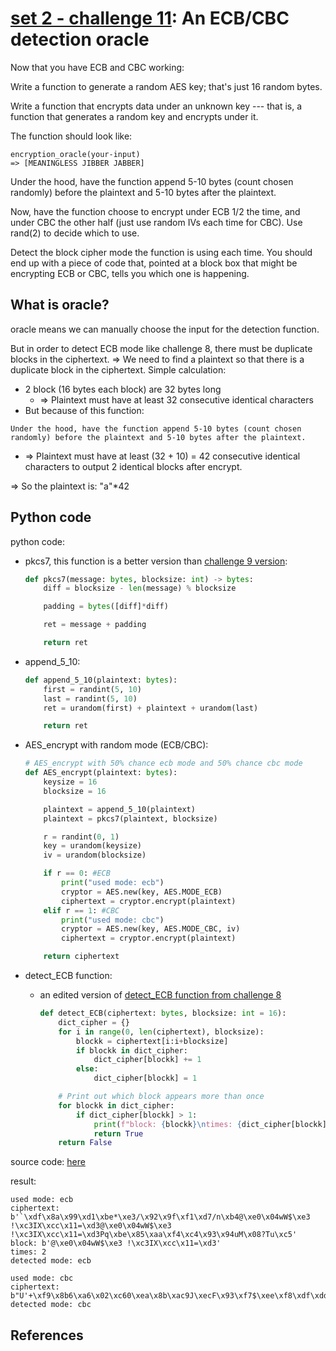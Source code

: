 # **[set 2 - challenge 11](https://cryptopals.com/sets/2/challenges/11): An ECB/CBC detection oracle**

Now that you have ECB and CBC working:

Write a function to generate a random AES key; that's just 16 random bytes.

Write a function that encrypts data under an unknown key --- that is, a function that generates a random key and encrypts under it.

The function should look like:

```text
encryption_oracle(your-input)
=> [MEANINGLESS JIBBER JABBER]
```

Under the hood, have the function append 5-10 bytes (count chosen randomly) before the plaintext and 5-10 bytes after the plaintext.

Now, have the function choose to encrypt under ECB 1/2 the time, and under CBC the other half (just use random IVs each time for CBC). Use rand(2) to decide which to use.

Detect the block cipher mode the function is using each time. You should end up with a piece of code that, pointed at a block box that might be encrypting ECB or CBC, tells you which one is happening.

## What is oracle?

oracle means we can manually choose the input for the detection function.

But in order to detect ECB mode like challenge 8, there must be duplicate blocks in the ciphertext. => We need to find a plaintext so that there is a duplicate block in the ciphertext. Simple calculation:

- 2 block (16 bytes each block) are 32 bytes long
  - => Plaintext must have at least 32 consecutive identical characters
- But because of this function:

```text
Under the hood, have the function append 5-10 bytes (count chosen randomly) before the plaintext and 5-10 bytes after the plaintext.
```

- => Plaintext must have at least (32 + 10) = 42 consecutive identical characters to output 2 identical blocks after encrypt.

=> So the plaintext is: "a"*42

## Python code

python code:

- pkcs7, this function is a better version than [challenge 9 version](../challenge9/challenge9.py):

    ```python
    def pkcs7(message: bytes, blocksize: int) -> bytes:
        diff = blocksize - len(message) % blocksize

        padding = bytes([diff]*diff)

        ret = message + padding

        return ret
    ```

- append_5_10:

    ```python
    def append_5_10(plaintext: bytes):
        first = randint(5, 10)
        last = randint(5, 10)
        ret = urandom(first) + plaintext + urandom(last)

        return ret
    ```

- AES_encrypt with random mode (ECB/CBC):

    ```python
    # AES_encrypt with 50% chance ecb mode and 50% chance cbc mode
    def AES_encrypt(plaintext: bytes):
        keysize = 16
        blocksize = 16

        plaintext = append_5_10(plaintext)
        plaintext = pkcs7(plaintext, blocksize)

        r = randint(0, 1)
        key = urandom(keysize)
        iv = urandom(blocksize)

        if r == 0: #ECB
            print("used mode: ecb")
            cryptor = AES.new(key, AES.MODE_ECB)
            ciphertext = cryptor.encrypt(plaintext)
        elif r == 1: #CBC
            print("used mode: cbc")
            cryptor = AES.new(key, AES.MODE_CBC, iv)
            ciphertext = cryptor.encrypt(plaintext)

        return ciphertext
    ```

- detect_ECB function:
  - an edited version of [detect_ECB function from challenge 8](../../set1/challenge8/challenge8.py)

    ```python
    def detect_ECB(ciphertext: bytes, blocksize: int = 16):
        dict_cipher = {}
        for i in range(0, len(ciphertext), blocksize):
            blockk = ciphertext[i:i+blocksize]
            if blockk in dict_cipher:
                dict_cipher[blockk] += 1
            else:
                dict_cipher[blockk] = 1

        # Print out which block appears more than once
        for blockk in dict_cipher:
            if dict_cipher[blockk] > 1:
                print(f"block: {blockk}\ntimes: {dict_cipher[blockk]}")
                return True
        return False
    ```

source code: [here](./challenge11.py)

result:

```text
used mode: ecb
ciphertext: b'`\xdf\x8a\x99\xd1\xbe*\xe3/\x92\x9f\xf1\xd7/n\xb4@\xe0\x04wW$\xe3 !\xc3IX\xcc\x11=\xd3@\xe0\x04wW$\xe3 !\xc3IX\xcc\x11=\xd3Pq\xbe\x85\xaa\xf4\xc4\x93\x94uM\x08?Tu\xc5'
block: b'@\xe0\x04wW$\xe3 !\xc3IX\xcc\x11=\xd3'
times: 2
detected mode: ecb
```

```text
used mode: cbc
ciphertext: b"U'+\xf9\x8b6\xa6\x02\xc60\xea\x8b\xac9J\xecF\x93\xf7$\xee\xf8\xdf\xdd\x8c.\x07\xcfK\x8a5\x10\x82s_\xe9\xe4\x0e\xa6\xa7P'\x96\xf3\xf6\xf3\xeaw\x9b\xe9\xcd\xf8\xc2\xf4\x8b\r\x18cG\x8d\xbeK0\x15"
detected mode: cbc
```

## References
